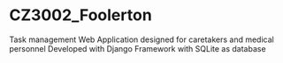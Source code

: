 # CZ3002_Foolerton
Task management Web Application designed for caretakers and medical personnel
Developed with Django Framework with SQLite as database
